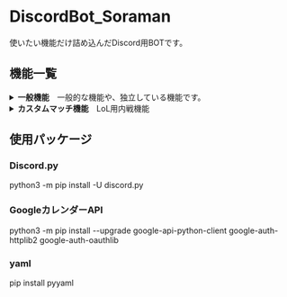 <!DOCTYPE>
<html>
  <body>
  <h1>DiscordBot_Soraman</h1>
  使いたい機能だけ詰め込んだDiscord用BOTです。
  <h2>機能一覧</h2>
  <details>
    <summary><b>一般機能</b>　一般的な機能や、独立している機能です。</summary>
    <div style="width:90%; padding:2% 5%; border :solid 2px #bbbbbb;">
    <ul>
      <li><b>ping</b></li>「pong!」を返します
      <li><b>mention</b></li>送信者にメンションを送り返します
      <li><b>help</b></li>コマンドのヘルプを表示します。リアクションの矢印を押すことでページ遷移を可能にしています。  何もリアクションせず30秒経つとリアクションの受付を停止します。
      <li><b>role add</b></li>コマンドを入力したユーザーに役職を付与します。（そらまんランドでのみ機能します）
      <li><b>そらまん</b></li>「呼んだ？」を返します
    </ul>
    </div>
  </details>
  <details>
    <summary><b>カスタムマッチ機能</b>　LoL用内戦機能</summary>
    LoLのカスタムマッチの時のチーム振り分けや、役職を振り分けることでチャットの盗み見防止、誤ったボイスチャットへの入出を防ぐことが出来ます。<br>
    <br>
    <h3>前提</h3>
      この機能は前提として以下のテキスト、ボイスチャンネル。役職を必要としています。<br>
      ユーザーが設定する機能は後日追加予定です。<br>
      役職をそれぞれのテキストチャンネルとボイスチャンネルに割り当てることで、トラブルを防ぎます。<br>
    <br>
    <table>
      <tr>
        <th>テキストチャンネル</th>
        <th>ボイスチャンネル</th>
        <th>役職</th>
      </tr>
      <tr>
        <th>custom_general</th>
        <th></th>
        <th></th>
      </tr>
      <tr>
        <th>custom-1</th>
        <th>Custom-1</th>
        <th>Custom-1</th>
      </tr>
      <tr>
        <th>custom-2</th>
        <th>Custom-2</th>
        <th>Custom-2</th>
      </tr>
    </table>
    <ul>
      <li><b>custom start</b></li>
      「custom_general」チャンネルに入室している10名を自動的に2チームに振り分けると同時に役職を付与します。
      10名以上の場合はランダムに10名選出されます。10名以下では利用できません。
      <details>
        <summary>プレビュー</summary>
        <img width="80%" src="https://user-images.githubusercontent.com/11624644/76347968-d1fd7580-634a-11ea-9e5a-a597298086ee.gif" alt="custom_start">
      </details>
      <li><b>custom suffle</b></li>
      振り分けられたチームを完全にシャッフルして再度2チームに振り分けます。
      <details>
        <summary>プレビュー</summary>
        <img width="80%" src="https://user-images.githubusercontent.com/11624644/76348957-7633ec00-634c-11ea-9a39-e7d1c59c2e93.gif" alt="custom_start">
      </details>
      <li><b>custom list</b></li>
      チーム関係なく10名全員のリストを表示します。
      <details>
        <summary>プレビュー</summary>
        <img width="80%" src="https://user-images.githubusercontent.com/11624644/76348417-81d2e300-634b-11ea-8dd2-0f0bf7dad1a6.gif" alt="custom_start">
      </details>
      <li><b>custom teamlist</b></li>
      チーム毎のメンバーリストを表示します。
      <details>
        <summary>プレビュー</summary>
        <img width="80%" src="https://user-images.githubusercontent.com/11624644/76348431-88f9f100-634b-11ea-8ed0-9cc662582943.gif" alt="custom_start">
      </details>
      <li><b>custom change [数字] [数字]</b></li>
      チームメンバーリスト等で表示された番号を指定することでチーム間のメンバー移動が出来ます。
      <details>
        <summary>プレビュー</summary>
        <img width="80%" src="https://user-images.githubusercontent.com/11624644/76408908-09166a00-63d1-11ea-9099-c6e9c43c51d4.gif" alt="custom_start">
      </details>
      <li><b>custom win [red or blue]</b></li>
      勝利したチームを指定することでチームメンバー全員に勝利数が1追加されます。
      <li><b>custom result</b></li>
      チーム振り分け機能が終了するまでに最多の勝利数を獲得したメンバーを表示します。
      <details>
        <summary>プレビュー</summary>
        <img width="80%" src="https://user-images.githubusercontent.com/11624644/76348957-7633ec00-634c-11ea-9a39-e7d1c59c2e93.gif" alt="custom_start">
      </details>
      <li><b>custom end</b></li>
      振り分け機能を終了します。メンバーに付けた役職の自動解除、専用テキストチャンネルのログリセット、戦績のリセットを行います。
      <details>
        <summary>プレビュー</summary>
        <img width="80%" src="https://user-images.githubusercontent.com/11624644/76348471-99aa6700-634b-11ea-83b1-16a93a4fd979.gif" alt="custom_start">
      </details>
    </ul>
  </details>
<h2>使用パッケージ</h2>
<h3>Discord.py</h3>
  python3 -m pip install -U discord.py
<h3>GoogleカレンダーAPI</h3>
  python3 -m pip install --upgrade google-api-python-client google-auth-httplib2 google-auth-oauthlib
<h3>yaml</h3>
  pip install pyyaml
</body>
</html>
